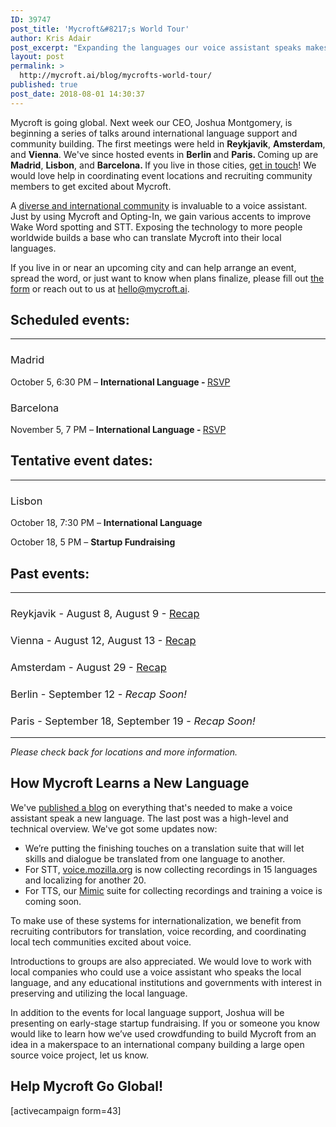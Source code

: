 ```yaml
---
ID: 39747
post_title: 'Mycroft&#8217;s World Tour'
author: Kris Adair
post_excerpt: "Expanding the languages our voice assistant speaks makes Mycroft better. We're visiting near you to build our international community."
layout: post
permalink: >
  http://mycroft.ai/blog/mycrofts-world-tour/
published: true
post_date: 2018-08-01 14:30:37
---
```

<span style="font-weight: 400;">Mycroft is going global. Next week our CEO, Joshua Montgomery, is beginning a series of talks around international language support and community building. The first meetings were held in <strong>Reykjavik</strong>, <strong>Amsterdam</strong>, and <strong>Vienna</strong>. We've since hosted events in <strong>Berlin </strong>and <strong>Paris. </strong>Coming up are <strong>Madrid</strong>, <strong>Lisbon</strong>, and <strong>Barcelona. </strong>If you live in those cities, <a href="https://mycroft.ai/blog/mycrofts-world-tour/#help-mycroft-go-global">get in touch</a>! We would love help in coordinating event locations and recruiting community members to get excited about Mycroft.</span>

<span style="font-weight: 400;">A <a href="https://mycroft.ai/blog/languages-are-hard/" target="_blank" rel="noopener">diverse and international community</a> is invaluable to a voice assistant. Just by using Mycroft and Opting-In, we gain various accents to improve Wake Word spotting and STT. Exposing the technology to more people worldwide builds a base who can translate Mycroft into their local languages.</span>

<span style="font-weight: 400;">If you live in or near an upcoming city and can help arrange an event, spread the word, or just want to know when plans finalize, please fill out </span><a href="https://mycroft.ai/blog/mycrofts-world-tour/#help-mycroft-go-global"><span style="font-weight: 400;">the form</span></a><span style="font-weight: 400;"> or reach out to us at </span><a href="mailto:hello@mycroft.ai" target="_blank" rel="noopener"><span style="font-weight: 400;">hello@mycroft.ai</span></a><span style="font-weight: 400;">.</span>
<h2></h2>
<h2>Scheduled events:</h2>

<hr />

<h3><span style="font-weight: 400;">Madrid</span></h3>
October 5, 6:30 PM <span style="font-weight: 400;">– <strong>International Language - </strong><a href="https://www.eventbrite.com/e/spanish-voice-assistant-teaching-mycroft-ai-new-languages-tickets-50634791023" target="_blank" rel="noopener">RSVP</a></span>
<h3><span style="font-weight: 400;">Barcelona</span></h3>
November 5, 7 PM <span style="font-weight: 400;">– <strong>International Language - </strong><a href="https://www.eventbrite.com/e/catalan-voice-assistant-teaching-mycroft-ai-new-languages-tickets-50443907084" target="_blank" rel="noopener">RSVP</a></span>
<h2>Tentative event dates:</h2>

<hr />

<h3><span style="font-weight: 400;">Lisbon</span></h3>
October 18, 7:30 PM <span style="font-weight: 400;">– <strong>International Language </strong></span>

October 18, 5 PM <span style="font-weight: 400;">– <strong>Startup Fundraising </strong></span>
<h2>Past events:</h2>

<hr />

<h3><span style="font-weight: 400;">Reykjavik - </span><span style="font-weight: 400;">August 8, </span><span style="font-weight: 400;">August 9 - <a href="https://mycroft.ai/blog/mycroft-world-tour-recapping-iceland-and-austria/" target="_blank" rel="noopener">Recap</a></span></h3>
<h3><span style="font-weight: 400;">Vienna - </span><span style="font-weight: 400;">August 12, </span><span style="font-weight: 400;">August 13 - <a href="https://mycroft.ai/blog/mycroft-world-tour-recapping-iceland-and-austria/" target="_blank" rel="noopener">Recap</a></span></h3>
<h3><span style="font-weight: 400;">Amsterdam - </span><span style="font-weight: 400;">August 29 - </span><a href="https://mycroft.ai/blog/mycroft-world-tour-recapping-the-netherlands/" target="_blank" rel="noopener"><span style="font-weight: 400;">Recap</span></a></h3>
<h3><span style="font-weight: 400;">Berlin - September 12 - <em>Recap Soon!</em></span></h3>
<h3><span style="font-weight: 400;">Paris - September 18, September 19 - <em>Recap Soon!</em></span></h3>

<hr />

<em>Please check back for locations and more information.</em>
<h2>How Mycroft Learns a New Language</h2>
We've <a href="https://mycroft.ai/blog/languages-are-hard/" target="_blank" rel="noopener">published a blog</a> on everything that's needed to make a voice assistant speak a new language. The last post was a high-level and technical overview. We've got some updates now:
<ul>
 	<li><span style="font-weight: 400;">We’re putting the finishing touches on a translation suite that will let skills and dialogue be translated from one language to another.</span></li>
 	<li><span style="font-weight: 400;">For STT, <a href="https://voice.mozilla.org/" target="_blank" rel="noopener">voice.mozilla.org</a> is now collecting recordings in 15 languages and localizing for another 20.</span></li>
 	<li><span style="font-weight: 400;">For TTS, our <a href="https://github.com/MycroftAI/mimic2" target="_blank" rel="noopener">Mimic</a> suite for collecting recordings and training a voice is coming soon.</span></li>
</ul>
<span style="font-weight: 400;">To make use of these systems for internationalization, we benefit from recruiting contributors for translation, voice recording, and coordinating local tech communities excited about voice.</span>

<span style="font-weight: 400;">Introductions to groups are also appreciated. We would love to work with local companies who could use a voice assistant who speaks the local language, and any educational institutions and governments with interest in preserving and utilizing the local language.</span>

<span style="font-weight: 400;">In addition to the events for local language support, Joshua will be presenting on early-stage startup fundraising. If you or someone you know would like to learn how we’ve used crowdfunding to build Mycroft from an idea in a makerspace to an international company building a large open source voice project, let us know.</span>
<h2></h2>
<h2>Help Mycroft Go Global!</h2>
[activecampaign form=43]

&nbsp;
